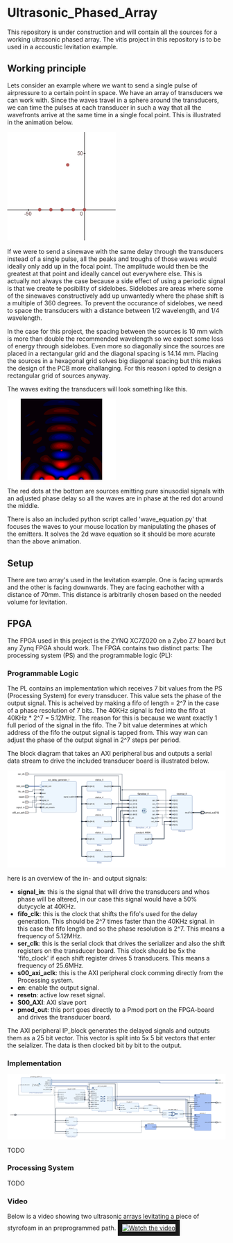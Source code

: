 # Ultrasonic_Phased_Array
This repository is under construction and will contain all the sources for a working ultrasonic phased array.
The vitis project in this repository is to be used in a accoustic levitation example.

## Working principle
Lets consider an example where we want to send a single pulse of airpressure to a certain point in space. We have an array of transducers we can work with. Since the waves travel in a sphere around the transducers, we can time the pulses at each transducer in such a way that all the wavefronts arrive at the same time in a single focal point. This is illustrated in the animation below.

[<img src="img/gifsmos_single_focus.gif" width="250px"/>]()

If we were to send a sinewave with the same delay through the transducers instead of a single pulse, all the peaks and troughs of those waves would ideally only add up in the focal point. The amplitude would then be the greatest at that point and ideally cancel out everywhere else. This is actually not always the case because a side effect of using a periodic signal is that we create te posibility of sidelobes. Sidelobes are areas where some of the sinewaves constructively add up unwantedly where the phase shift is a multiple of 360 degrees. To prevent the occurance of sidelobes, we need to space the transducers with a distance between 1/2 wavelength, and 1/4 wavelength. 


In the case for this project, the spacing between the sources is 10 mm wich is more than double the recommended wavelength so we expect some loss of energy through sidelobes. Even more so diagonally since the sources are placed in a rectangular grid and the diagonal spacing is 14.14 mm. Placing the sources in a hexagonal grid solves big diagonal spacing but this makes the design of the PCB more challanging. For this reason i opted to design a rectangular grid of sources anyway.

The waves exiting the transducers will look something like this.

[<img src="simulation/animation.gif" width="250px"/>]()

The red dots at the bottom are sources emitting pure sinusodial signals with an adjusted phase delay so all the waves are in phase at the red dot around the middle.

There is also an included python script called 'wave_equation.py' that focuses the waves to your mouse location by manipulating the phases of the emitters. It solves the 2d wave equation so it should be more acurate than the above animation.

## Setup
There are two array's used in the levitation example. One is facing upwards and the other is facing downwards. They are facing eachother with a distance of 70mm. This distance is arbitrarily chosen based on the needed volume for levitation.

## FPGA
The FPGA used in this project is the ZYNQ XC7Z020 on a Zybo Z7 board but any Zynq FPGA should work. The FPGA contains two distinct parts: The processing system (PS) and the programmable logic (PL):

### Programmable Logic
The PL contains an implementation which receives 7 bit values from the PS (Processing System) for every transducer. This value sets the phase of the output signal. This is acheived by making a fifo of length = 2^7 in the case of a phase resolution of 7 bits. The 40KHz signal is fed into the fifo at 40KHz * 2^7 = 5.12MHz. The reason for this is because we want exactly 1 full period of the signal in the fifo. The 7 bit value determines at which address of the fifo the output signal is tapped from. This way wan can adjust the phase of the output signal in 2^7 steps per period.


The block diagram that takes an AXI peripheral bus and outputs a serial data stream to drive the included transducer board is illustrated below. 

[<img src="Vivado\block_diagram\axi_phase_generator_to_Pmod.svg"/>]()

here is an overview of the in- and output signals:
- **signal_in**: this is the signal that will drive the transducers and whos phase will be altered, in our case this signal would have a 50% dutycycle at 40KHz.
- **fifo_clk**: this is the clock that shifts the fifo's used for the delay generation. This should be 2^7 times faster than the 40KHz signal. in this case the fifo length and so the phase resolution is 2^7. This means a frequency of 5.12MHz.
- **ser_clk**: this is the serial clock that drives the serializer and also the shift registers on the transducer board. This clock should be 5x the 'fifo_clock' if each shift register drives 5 transducers. This means a frequency of 25.6MHz.
- **s00_axi_aclk**: this is the AXI peripheral clock comming directly from the Processing system.
- **en**: enable the output signal.
- **resetn**: active low reset signal.
- **S00_AXI**: AXI slave port
- **pmod_out**: this port goes directly to a Pmod port on the FPGA-board and drives the transducer board.

The AXI peripheral IP_block generates the delayed signals and outputs them as a 25 bit vector. This vector is split into 5x 5 bit vectors that enter the seializer. The data is then clocked bit by bit to the output.

### Implementation
[<img src="Vivado\block_diagram\top_level_design.svg"/>]()

TODO

### Processing System
TODO

### Video
Below is a video showing two ultrasonic arrays levitating a piece of styrofoam in an preprogrammed path.
<a href="http://www.youtube.com/watch?feature=player_embedded&v=-Alf5AHHJVo" target="_blank">
 <img src="http://img.youtube.com/vi/-Alf5AHHJVo/mqdefault.jpg" alt="Watch the video" border="10" />
</a>
